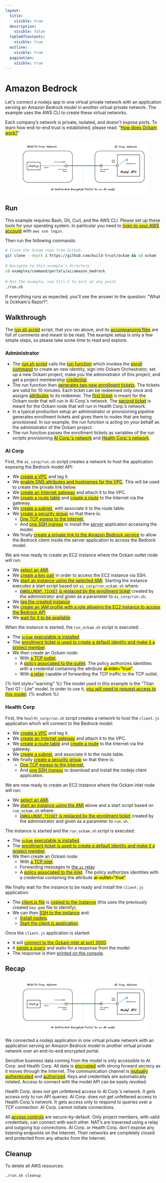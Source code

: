 ```yaml
---
layout:
  title:
    visible: true
  description:
    visible: false
  tableOfContents:
    visible: true
  outline:
    visible: true
  pagination:
    visible: true
---
```


# Amazon Bedrock

Let's connect a nodejs app in one virtual private network with an application serving an Amazon Bedrock model in another virtual private network. The example uses the AWS CLI to create these virtual networks.

Each company’s network is private, isolated, and doesn't expose ports. To learn how end-to-end trust is established, please read: “[<mark style="color:blue;">How does Ockam work?</mark>](../../how-does-ockam-work.md)”

<figure><img src="../../.gitbook/assets/portals-ai.png" alt=""><figcaption></figcaption></figure>

## Run

This example requires Bash, Git, Curl, and the AWS CLI. Please set up these tools for your operating system. In particular you need to [<mark style="color:blue;">login to your AWS account</mark>](https://docs.aws.amazon.com/cli/latest/userguide/sso-configure-profile-token.html) with `aws sso login`.

Then run the following commands:

```bash
# Clone the Ockam repo from Github.
git clone --depth 1 https://github.com/build-trust/ockam && cd ockam

# Navigate to this example’s directory.
cd examples/command/portals/ai/amazon_bedrock

# Run the example, use Ctrl-C to exit at any point.
./run.sh
```

If everything runs as expected, you'll see the answer to the question: "What is Ockham's Razor?".

## Walkthrough

The [<mark style="color:blue;">run.sh script</mark>](https://github.com/build-trust/ockam/blob/develop/examples/command/portals/ai/amazon\_bedrock/run.sh) script, that you ran above, and its [<mark style="color:blue;">accompanying files</mark>](https://github.com/build-trust/ockam/tree/develop/examples/command/portals/ai/amazon\_bedrock) are full of comments and meant to be read. The example setup is only a few simple steps, so please take some time to read and explore.

### Administrator

* The [<mark style="color:blue;">run.sh script</mark>](https://github.com/build-trust/ockam/blob/develop/examples/command/portals/ai/amazon\_bedrock/run.sh) calls the [<mark style="color:blue;">run function</mark>](https://github.com/build-trust/ockam/blob/develop/examples/command/portals/ai/amazon\_bedrock/run.sh#L14) which invokes the [<mark style="color:blue;">enroll command</mark>](https://github.com/build-trust/ockam/blob/develop/examples/command/portals/ai/amazon\_bedrock/run.sh#L27) to create an new identity, sign into Ockam Orchestrator, set up a new Ockam project, make you the administrator of this project, and get a project membership [<mark style="color:blue;">credential</mark>](../../reference/protocols/identities.md#credentials).
* The run function then [<mark style="color:blue;">generates two new enrollment tickets</mark>](https://github.com/build-trust/ockam/blob/develop/examples/command/portals/ai/amazon\_bedrock/run.sh#L36-L45). The tickets are valid for 10 minutes. Each ticket can be redeemed only once and assigns [<mark style="color:blue;">attributes</mark>](../../reference/protocols/identities.md#credentials) to its redeemer. The [<mark style="color:blue;">first ticket</mark>](https://github.com/build-trust/ockam/blob/develop/examples/command/portals/ai/amazon\_bedrock/run.sh#L36-L37) is meant for the Ockam node that will run in AI Corp.’s network. The [<mark style="color:blue;">second ticket</mark>](https://github.com/build-trust/ockam/blob/develop/examples/command/portals/ai/amazon\_bedrock/run.sh#L44-L45) is meant for the Ockam node that will run in Health Corp.’s network.
* In a typical production setup an administrator or provisioning pipeline generates enrollment tickets and gives them to nodes that are being provisioned. In our example, the run function is acting on your behalf as the administrator of the Ockam project.
* The run function passes the enrollment tickets as variables of the run scripts provisioning [<mark style="color:blue;">AI Corp.'s network</mark>](https://github.com/build-trust/ockam/blob/develop/examples/command/portals/ai/amazon\_bedrock/run.sh#L50C35-L50C52) and [<mark style="color:blue;">Health Corp.'s network</mark>](https://github.com/build-trust/ockam/blob/develop/examples/command/portals/ai/amazon\_bedrock/run.sh#L55C39-L55C60).

### AI Corp

First, the `ai_corp/run.sh` script creates a network to host the application exposing the Bedrock model API:

* We [<mark style="color:blue;">create a VPC</mark>](https://github.com/build-trust/ockam/blob/develop/examples/command/portals/ai/amazon\_bedrock/ai\_corp/run.sh#L11-L12) and tag it.
* We [<mark style="color:blue;">enable DNS attributes and hostnames for the VPC</mark>](https://github.com/build-trust/ockam/blob/develop/examples/command/portals/ai/amazon\_bedrock/ai\_corp/run.sh#L13-L14). This will be used to create the private link below.
* We [<mark style="color:blue;">create an Internet gateway</mark>](https://github.com/build-trust/ockam/blob/develop/examples/command/portals/ai/amazon\_bedrock/ai\_corp/run.sh#L17-L18) and attach it to the VPC.
* We [<mark style="color:blue;">create a route table</mark>](https://github.com/build-trust/ockam/blob/develop/examples/command/portals/ai/amazon\_bedrock/ai\_corp/run.sh#L21) and [<mark style="color:blue;">create a route</mark>](https://github.com/build-trust/ockam/blob/develop/examples/command/portals/ai/amazon\_bedrock/ai\_corp/run.sh#L22) to the Internet via the gateway.
* We [<mark style="color:blue;">create a subnet</mark>](https://github.com/build-trust/ockam/blob/develop/examples/command/portals/ai/amazon\_bedrock/ai\_corp/run.sh#L25-L29), with associate it to the route table.
* We [<mark style="color:blue;">create a security group</mark>](https://github.com/build-trust/ockam/blob/develop/examples/command/portals/ai/amazon\_bedrock/ai\_corp/run.sh#L34-L37) so that there is:
  * [<mark style="color:blue;">One TCP egress to the Internet</mark>](https://github.com/build-trust/ockam/blob/develop/examples/command/portals/ai/amazon\_bedrock/ai\_corp/run.sh#L36),
  * And [<mark style="color:blue;">one SSH ingress</mark>](https://github.com/build-trust/ockam/blob/develop/examples/command/portals/ai/amazon\_bedrock/ai\_corp/run.sh#L37) to install the [server](https://github.com/build-trust/ockam/blob/develop/examples/command/portals/ai/amazon\_bedrock/ai\_corp/run\_ockam.sh#L39) application accessing the model.
* We finally [<mark style="color:blue;">create a private link to the Amazon Bedrock service</mark>](https://github.com/build-trust/ockam/blob/develop/examples/command/portals/ai/amazon\_bedrock/ai\_corp/run.sh#L39-L42) to allow the Bedrock client inside the server application to access the Bedrock model.

We are now ready to create an EC2 instance where the Ockam outlet node will run:

* We [<mark style="color:blue;">select an AMI</mark>](https://github.com/build-trust/ockam/blob/develop/examples/command/portals/ai/amazon\_bedrock/ai\_corp/run.sh#L48-L50).
* We [<mark style="color:blue;">create a key pair</mark>](https://github.com/build-trust/ockam/blob/develop/examples/command/portals/ai/amazon\_bedrock/ai\_corp/run.sh#L52-L53) in order to access the EC2 instance via SSH.
* We [<mark style="color:blue;">start an instance using the selected AMI</mark>](https://github.com/build-trust/ockam/blob/develop/examples/command/portals/ai/amazon\_bedrock/ai\_corp/run.sh#L55-L59). Starting the instance executes a start script based on `ai_corp/run_ockam.sh` where:
  * [<mark style="color:blue;">`ENROLLMENT_TICKET`</mark> <mark style="color:blue;"></mark><mark style="color:blue;">is replaced by the enrollment ticket</mark>](https://github.com/build-trust/ockam/blob/develop/examples/command/portals/ai/amazon\_bedrock/ai\_corp/run.sh#L55) created by the administrator and given as a parameter to `ai_corp/run.sh`.
* We [<mark style="color:blue;">tag the created instance</mark>](https://github.com/build-trust/ockam/blob/develop/examples/command/portals/ai/amazon\_bedrock/ai\_corp/run.sh#L59)
* We [<mark style="color:blue;">create an IAM profile with a role allowing the EC2 instance to access the Bedrock API</mark>](https://github.com/build-trust/ockam/blob/develop/examples/command/portals/ai/amazon\_bedrock/ai\_corp/run.sh#L61-L70)
* We [<mark style="color:blue;">wait for it to be available</mark>](https://github.com/build-trust/ockam/blob/develop/examples/command/portals/ai/amazon\_bedrock/ai\_corp/run.sh#L72).

When the instance is started, the `run_ockam.sh` script is executed:

* The [<mark style="color:blue;">`ockam`</mark> <mark style="color:blue;"></mark><mark style="color:blue;">executable is installed</mark>](https://github.com/build-trust/ockam/blob/develop/examples/command/portals/ai/amazon\_bedrock/ai\_corp/run\_ockam.sh#L10-L11).
* The [<mark style="color:blue;">enrollment ticket is used to create a default identity and make it a project member</mark>](https://github.com/build-trust/ockam/blob/develop/examples/command/portals/ai/amazon\_bedrock/ai\_corp/run\_ockam.sh#L26).
* We then create an Ockam node:
  * With [<mark style="color:blue;">a TCP outlet</mark>](https://github.com/build-trust/ockam/blob/develop/examples/command/portals/ai/amazon\_bedrock/ai\_corp/run\_ockam.sh#L38).
  * A [<mark style="color:blue;">policy associated to the outlet</mark>](https://github.com/build-trust/ockam/blob/develop/examples/command/portals/ai/amazon\_bedrock/ai\_corp/run\_ockam.sh#L40). The policy authorizes identities with a credential containing the attribute <mark style="background-color:yellow;">ai-inlet="true"</mark>.
  * With [<mark style="color:blue;">a relay</mark>](https://github.com/build-trust/ockam/blob/develop/examples/command/portals/ai/amazon\_bedrock/ai\_corp/run\_ockam.sh#L42) capable of forwarding the TCP traffic to the TCP outlet.

{% hint style="warning" %}
The model used in this example is the "Titan Text G1 - Lite" model. In order to use it, [<mark style="color:blue;">you will need to request access to this model</mark>](https://docs.aws.amazon.com/bedrock/latest/userguide/model-access.html).
{% endhint %}

### Health Corp

First, the `health_corp/run.sh` script creates a network to host the `client.js` application which will connect to the Bedrock model:

* We [<mark style="color:blue;">create a VPC</mark>](https://github.com/build-trust/ockam/blob/develop/examples/command/portals/ai/amazon\_bedrock/health\_corp/run.sh#L11-L12) and tag it.
* We [<mark style="color:blue;">create an Internet gateway</mark>](https://github.com/build-trust/ockam/blob/develop/examples/command/portals/ai/amazon\_bedrock/health\_corp/run.sh#L15-L16) and attach it to the VPC.
* We [<mark style="color:blue;">create a route table</mark>](https://github.com/build-trust/ockam/blob/develop/examples/command/portals/ai/amazon\_bedrock/health\_corp/run.sh#L19) and [<mark style="color:blue;">create a route</mark>](https://github.com/build-trust/ockam/blob/develop/examples/command/portals/ai/amazon\_bedrock/health\_corp/run.sh#L20) to the Internet via the gateway.
* We [<mark style="color:blue;">create a subnet</mark>](https://github.com/build-trust/ockam/blob/develop/examples/command/portals/ai/amazon\_bedrock/health\_corp/run.sh#L23-L27), and associate it to the route table.
* We finally [<mark style="color:blue;">create a security group</mark>](https://github.com/build-trust/ockam/blob/develop/examples/command/portals/ai/amazon\_bedrock/health\_corp/run.sh#L32-L35) so that there is:
  * [<mark style="color:blue;">One TCP egress to the Internet</mark>](https://github.com/build-trust/ockam/blob/develop/examples/command/portals/ai/amazon\_bedrock/health\_corp/run.sh#L34),
  * And [<mark style="color:blue;">one SSH ingress</mark>](https://github.com/build-trust/ockam/blob/develop/examples/command/portals/ai/amazon\_bedrock/health\_corp/run.sh#L35) to download and install the nodejs client application.

We are now ready to create an EC2 instance where the Ockam inlet node will run:

* We [<mark style="color:blue;">select an AMI</mark>](https://github.com/build-trust/ockam/blob/develop/examples/command/portals/ai/amazon\_bedrock/health\_corp/run.sh#L40-L42).
* We [<mark style="color:blue;">start an instance using the AMI</mark>](https://github.com/build-trust/ockam/blob/develop/examples/command/portals/ai/amazon\_bedrock/health\_corp/run.sh#L47-L54) above and a start script based on `run_ockam.sh` where:
  * [<mark style="color:blue;">`ENROLLMENT_TICKET`</mark> <mark style="color:blue;"></mark><mark style="color:blue;">is replaced by the enrollment ticket</mark>](https://github.com/build-trust/ockam/blob/develop/examples/command/portals/ai/amazon\_bedrock/health\_corp/run.sh#L47) created by the administrator and given as a parameter to `run.sh`.

The instance is started and the `run_ockam.sh` script is executed:

* The [<mark style="color:blue;">`ockam`</mark> <mark style="color:blue;"></mark><mark style="color:blue;">executable is installed</mark>](https://github.com/build-trust/ockam/blob/develop/examples/command/portals/ai/amazon\_bedrock/health\_corp/run\_ockam.sh#L10-L11).
* The [<mark style="color:blue;">enrollment ticket is used to create a default identity and make it a project member</mark>](https://github.com/build-trust/ockam/blob/develop/examples/command/portals/ai/amazon\_bedrock/health\_corp/run\_ockam.sh#L26).
* We then create an Ockam node:
  * With [<mark style="color:blue;">a TCP inlet</mark>](https://github.com/build-trust/ockam/blob/develop/examples/command/portals/ai/amazon\_bedrock/health\_corp/run\_ockam.sh#L36).
  * Forwarding messages to [the `ai` relay](https://github.com/build-trust/ockam/blob/develop/examples/command/portals/ai/amazon\_bedrock/health\_corp/run\_ockam.sh#L38)
  * A [<mark style="color:blue;">policy associated to the inlet</mark>](https://github.com/build-trust/ockam/blob/develop/examples/command/portals/ai/amazon\_bedrock/health\_corp/run\_ockam.sh#L39). The policy authorizes identities with a credential containing the attribute <mark style="background-color:yellow;">ai-outlet="true"</mark>.

We finally wait for the instance to be ready and install the `client.js` application:

* The [<mark style="color:blue;">client.js file</mark>](https://github.com/build-trust/ockam/blob/develop/examples/command/portals/ai/amazon\_bedrock/health\_corp/client.js) is [<mark style="color:blue;">copied to the instance</mark>](https://github.com/build-trust/ockam/blob/develop/examples/command/portals/ai/amazon\_bedrock/health\_corp/run.sh#L56) (this uses the previously created `key.pem` file to identify).
* We can then [<mark style="color:blue;">SSH to the instance</mark>](https://github.com/build-trust/ockam/blob/develop/examples/command/portals/ai/amazon\_bedrock/health\_corp/run.sh#L57) and:
  * [<mark style="color:blue;">Install nodejs</mark>](https://github.com/build-trust/ockam/blob/develop/examples/command/portals/ai/amazon\_bedrock/health\_corp/run.sh#L59).
  * [<mark style="color:blue;">Start the client.js application</mark>](https://github.com/build-trust/ockam/blob/develop/examples/command/portals/ai/amazon\_bedrock/health\_corp/run.sh#L60).

Once the `client.js` application is started:

* It will [<mark style="color:blue;">connect to the Ockam inlet at port 3000</mark>](https://github.com/build-trust/ockam/blob/develop/examples/command/portals/ai/amazon\_bedrock/health\_corp/client.js#L3).
* It [<mark style="color:blue;">sends a query</mark>](https://github.com/build-trust/ockam/blob/develop/examples/command/portals/ai/amazon\_bedrock/health\_corp/client.js#L11) and waits for a response from the model.
* The response is then [printed on the console](https://github.com/build-trust/ockam/blob/develop/examples/command/portals/ai/amazon\_bedrock/health\_corp/client.js#L25).

## Recap

<figure><img src="../../.gitbook/assets/portals-ai.png" alt=""><figcaption></figcaption></figure>

We connected a nodejs application in one virtual private network with an application serving an Amazon Bedrock model in another virtual private network over an end-to-end encrypted portal.

Sensitive business data coming from the model is only accessible to AI Corp. and Health Corp. All data is [<mark style="color:blue;">encrypted</mark>](../../reference/protocols/secure-channels.md) with strong forward secrecy as it moves through the Internet. The communication channel is [<mark style="color:blue;">mutually authenticated</mark>](../../reference/protocols/secure-channels.md) and [<mark style="color:blue;">authorized</mark>](../../reference/protocols/access-controls.md). Keys and credentials are automatically rotated. Access to connect with the model API can be easily revoked.

Health Corp. does not get unfettered access to AI Corp.’s network. It gets access only to run API queries. AI Corp. does not get unfettered access to Health Corp.’s network. It gets access only to respond to queries over a TCP connection. AI Corp. cannot initiate connections.

All [<mark style="color:blue;">access controls</mark>](../../reference/protocols/access-controls.md) are secure-by-default. Only project members, with valid credentials, can connect with each other. NAT’s are traversed using a relay and outgoing tcp connections. AI Corp. or Health Corp. don’t expose any listening endpoints on the Internet. Their networks are completely closed and protected from any attacks from the Internet.

## Cleanup

To delete all AWS resources:

```sh
./run.sh cleanup
```
